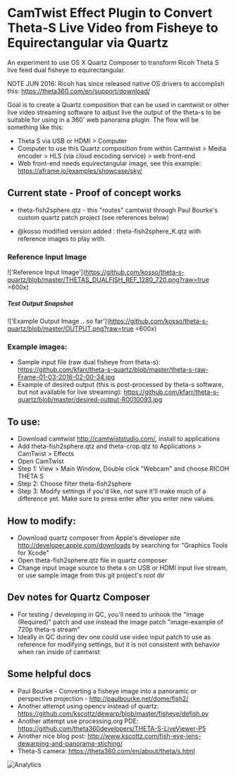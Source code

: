 # CamTwist Effect Plugin to Convert Theta-S Live Video from Fisheye to Equirectangular via Quartz
An experiment to use OS X Quartz Composer to transform Ricoh Theta S live feed dual fisheye to equirectangular.

NOTE JUN 2016: Ricoh has since released native OS drivers to accomplish this: https://theta360.com/en/support/download/

Goal is to create a Quartz composition that can be used in camtwist or other live video streaming software to adjust live the output of the theta-s to be suitable for using in a 360' web panorama plugin. The flow will be something like this:
* Theta S via USB or HDMI > Computer
* Computer to use this Quartz composition from within Camtwist > Media encoder > HLS (via cloud encoding service) > web front-end
* Web front-end needs equirectangular image, see this example: https://aframe.io/examples/showcase/sky/

## Current state - Proof of concept works
* theta-fish2sphere.qtz - this "routes" camtwist through Paul Bourke's custom quartz patch project (see references below)

* @kosso modified version added : theta-fish2sphere_K.qtz with reference images to play with.


### Reference Input Image

!['Reference Input Image'](https://github.com/kosso/theta-s-quartz/blob/master/THETAS_DUALFISH_REF_1280_720.png?raw=true =600x)

##### Test Output Snapshot

!['Example Output Image .. so far'](https://github.com/kosso/theta-s-quartz/blob/master/OUTPUT.png?raw=true =600x)


### Example images:
* Sample input file (raw dual fisheye from theta-s): https://github.com/kfarr/theta-s-quartz/blob/master/theta-s-raw-Frame-01-03-2016-02-00-34.jpg
* Example of desired output (this is post-processed by theta-s software, but not available for live streaming): https://github.com/kfarr/theta-s-quartz/blob/master/desired-output-R0010093.jpg

## To use:
* Download camtwist http://camtwiststudio.com/, install to applications
* Add theta-fish2sphere.qtz and theta-crop.qtz to Applications > CamTwist > Effects
* Open CamTwist
* Step 1: View > Main Window, Double click "Webcam" and choose RICOH THETA S
* Step 2: Choose filter theta-fish2sphere
* Step 3: Modify settings if you'd like, not sure it'll make much of a difference yet. Make sure to press enter after you enter new values.

## How to modify:
* Download quartz composer from Apple's developer site http://developer.apple.com/downloads by searching for "Graphics Tools for Xcode"
* Open theta-fish2sphere.qtz file in quartz composer
* Change input image source to theta s on USB or HDMI input live stream, or use sample image from this git project's root dir

## Dev notes for Quartz Composer
* For testing / developing in QC, you'll need to unhook the "Image (Required)" patch and use instead the image patch "image-example of 720p theta-s stream"
* Ideally in QC during dev one could use video input patch to use as reference for modifying settings, but it is not consistent with behavior when ran inside of camtwist

## Some helpful docs
* Paul Bourke - Converting a fisheye image into a panoramic or perspective projection - http://paulbourke.net/dome/fish2/
* Another attempt using opencv instead of quartz: https://github.com/kscottz/dewarp/blob/master/fisheye/defish.py
* Another attempt use processing.org PDE: https://github.com/theta360developers/THETA-S-LiveViewer-P5
* Another nice blog post: http://www.kscottz.com/fish-eye-lens-dewarping-and-panorama-stiching/
* Theta-S camera: https://theta360.com/en/about/theta/s.html

![Analytics](https://ga-beacon.appspot.com/UA-73311422-5/theta-s-quartz)
